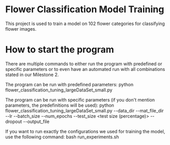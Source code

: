 # Flower Classification Model Training

This project is used to train a model on 102 flower categories for classifying flower images.

# How to start the program
There are multiple commands to either run the program with predefined or specific parameters or to even have an automated run with all combinations stated in our Milestone 2.

The program can be run with predefined parameters:
python flower_classification_tuning_largeDataSet_small.py

The program can be run with specific parameters (if you don't mention parameters, the predefinitions will be used):
python flower_classification_tuning_largeDataSet_small.py --data_dir <training data set path> --mat_file_dir <image label matrix path> --lr <learning rate value> --batch_size <batch size value> --num_epochs <number of epochs> --test_size <test size (percentage)> --dropout <dropout value> --output_file <name of the file for the results>

If you want to run exactly the configurations we used for training the model, use the following command:
bash run_experiments.sh
